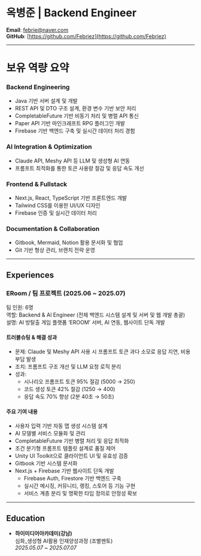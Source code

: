 # 옥병준 | Backend Engineer
**Email**: febrie@naver.com  
**GitHub**: [https://github.com/Febriez](https://github.com/Febriez)

---

# 보유 역량 요약  

### Backend Engineering
- Java 기반 서버 설계 및 개발
- REST API 및 DTO 구조 설계, 환경 변수 기반 보안 처리
- CompletableFuture 기반 비동기 처리 및 병렬 API 통신
- Paper API 기반 마인크래프트 RPG 플러그인 개발
- Firebase 기반 백엔드 구축 및 실시간 데이터 처리 경험

### AI Integration & Optimization
- Claude API, Meshy API 등 LLM 및 생성형 AI 연동
- 프롬프트 최적화를 통한 토큰 사용량 절감 및 응답 속도 개선

### Frontend & Fullstack
- Next.js, React, TypeScript 기반 프론트엔드 개발
- Tailwind CSS를 이용한 UI/UX 디자인
- Firebase 인증 및 실시간 데이터 처리

### Documentation & Collaboration
- Gitbook, Mermaid, Notion 활용 문서화 및 협업
- Git 기반 형상 관리, 브랜치 전략 운영

---

## Experiences

### ERoom / 팀 프로젝트 (2025.06 ~ 2025.07)  
팀 인원: 6명  
역할: Backend & AI Engineer (전체 백엔드 시스템 설계 및 서버 및 웹 개발 총괄)  
설명: AI 방탈출 게임 플랫폼 ‘EROOM’ 서버, AI 연동, 웹사이트 단독 개발

#### 트러블슈팅 & 해결 성과
- 문제: Claude 및 Meshy API 사용 시 프롬프트 토큰 과다 소모로 응답 지연, 비용 부담 발생
- 조치: 프롬프트 구조 개선 및 LLM 요청 로직 분리
- 성과:
  - 시나리오 프롬프트 토큰 95% 절감 (5000 → 250)
  - 코드 생성 토큰 42% 절감 (1250 → 400)
  - 응답 속도 70% 향상 (2분 40초 → 50초)

#### 주요 기여 내용
- 사용자 입력 기반 자동 맵 생성 시스템 설계
- AI 모델별 서비스 모듈화 및 관리
- CompletableFuture 기반 병렬 처리 및 응답 최적화
- 조건 분기형 프롬프트 템플릿 설계로 품질 제어
- Unity UI Toolkit으로 클라이언트 UI 및 유효성 검증
- Gitbook 기반 시스템 문서화
- Next.js + Firebase 기반 웹사이트 단독 개발
  - Firebase Auth, Firestore 기반 백엔드 구축
  - 실시간 메시징, 커뮤니티, 랭킹, 스토어 등 기능 구현
  - 서비스 계층 분리 및 명확한 타입 정의로 안정성 확보

---

## Education  

- **하이미디어아카데미(강남)**  
  심화_생성형 AI활용 인재양성과정 (조별멘토)  
  *2025.05.07 ~ 2025.07.07*

